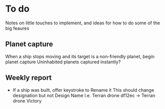 # To do

Notes on little touches to implement, and ideas for how to do some of the big feaures

## Planet capture

When a ship stops moving and its target is a non-friendly planet, begin planet capture
Uninhabited planets captured instantly?

## Weekly report

 *	If a ship was built, offer keystroke to Rename it
	This should change designation but not Design Name
	I.e. Terran drone df12ec -> Terran drone Victory
	

